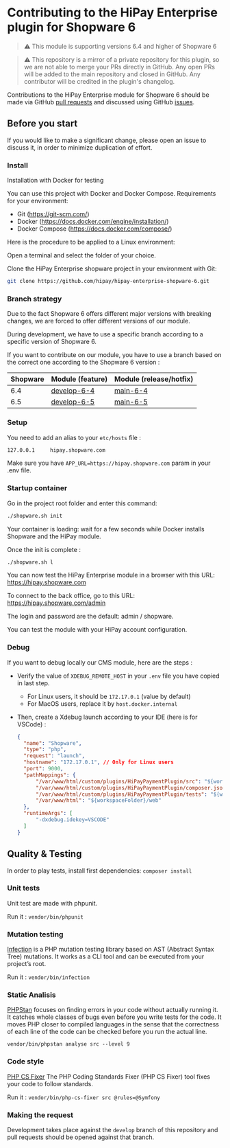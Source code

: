 # Contributing to the HiPay Enterprise plugin for Shopware 6

> :warning: This module is supporting versions 6.4 and higher of Shopware 6

> :warning: This repository is a mirror of a private repository for this plugin, so we are not able to merge your PRs directly in GitHub. Any open PRs will be added to the main repository and closed in GitHub. Any contributor will be credited in the plugin's changelog.

Contributions to the HiPay Enterprise module for Shopware 6 should be made via GitHub [pull requests][pull-requests] and discussed using GitHub [issues][issues].

## Before you start

If you would like to make a significant change, please open an issue to discuss it, in order to minimize duplication of effort.

### Install

Installation with Docker for testing

You can use this project with Docker and Docker Compose.
Requirements for your environment:

- Git (<https://git-scm.com/>)
- Docker (<https://docs.docker.com/engine/installation/>)
- Docker Compose (<https://docs.docker.com/compose/>)

Here is the procedure to be applied to a Linux environment:

Open a terminal and select the folder of your choice.

Clone the HiPay Enterprise shopware project in your environment with Git:

```bash
git clone https://github.com/hipay/hipay-enterprise-shopware-6.git
```

### Branch strategy

Due to the fact Shopware 6 offers different major versions with breaking changes, we are forced to offer different versions of our module.

During development, we have to use a specific branch according to a specific version of Shopware 6.

If you want to contribute on our module, you have to use a branch based on the correct one according to the Shopware 6 version :

| Shopware | Module (feature) | Module (release/hotfix) |
| --- | --- | --- |
| 6.4 | [develop-6-4](https://github.com/hipay/hipay-enterprise-shopware-6/tree/develop-6-4) | [main-6-4](https://github.com/hipay/hipay-enterprise-shopware-6/tree/main-6-4) |
| 6.5 | [develop-6-5](https://github.com/hipay/hipay-enterprise-shopware-6/tree/develop-6-5) | [main-6-5](https://github.com/hipay/hipay-enterprise-shopware-6/tree/main-6-5) |

### Setup

You need to add an alias to your `etc/hosts` file :

```bash
127.0.0.1     hipay.shopware.com
```

Make sure you have `APP_URL=https://hipay.shopware.com` param in your .env file.

### Startup container

Go in the project root folder and enter this command:

```bash
./shopware.sh init
```

Your container is loading: wait for a few seconds while Docker installs Shopware and the HiPay module.

Once the init is complete :

```bash
./shopware.sh l
```

You can now test the HiPay Enterprise module in a browser with this URL: <https://hipay.shopware.com>

To connect to the back office, go to this URL: <https://hipay.shopware.com/admin>

The login and password are the default: admin / shopware.

You can test the module with your HiPay account configuration.

### Debug

If you want to debug locally our CMS module, here are the steps :

- Verify the value of `XDEBUG_REMOTE_HOST` in your `.env` file you have copied in last step.
  - For Linux users, it should be `172.17.0.1` (value by default)
  - For MacOS users, replace it by `host.docker.internal`
- Then, create a Xdebug launch according to your IDE (here is for VSCode) :

  ```json
  {
    "name": "Shopware",
    "type": "php",
    "request": "launch",
    "hostname": "172.17.0.1", // Only for Linux users
    "port": 9000,
    "pathMappings": {
        "/var/www/html/custom/plugins/HiPayPaymentPlugin/src": "${workspaceFolder}/src",
        "/var/www/html/custom/plugins/HiPayPaymentPlugin/composer.json": "${workspaceFolder}/composer.json",
        "/var/www/html/custom/plugins/HiPayPaymentPlugin/tests": "${workspaceFolder}/tests",
        "/var/www/html": "${workspaceFolder}/web"
    },
    "runtimeArgs": [
        "-dxdebug.idekey=VSCODE"
    ]
  }
  ```

## Quality & Testing

In order to play tests, install first dependencies: `composer install`

### Unit tests

Unit test are made with phpunit.

Run it :
`vendor/bin/phpunit`

### Mutation testing

[Infection](https://infection.github.io/) is a PHP mutation testing library based on AST (Abstract Syntax Tree) mutations. It works as a CLI tool and can be executed from your project’s root.

Run it :
`vendor/bin/infection`

### Static Analisis

[PHPStan](https://github.com/phpstan/phpstan) focuses on finding errors in your code without actually running it. It catches whole classes of bugs even before you write tests for the code. It moves PHP closer to compiled languages in the sense that the correctness of each line of the code can be checked before you run the actual line.

`vendor/bin/phpstan analyse src --level 9`

### Code style

[PHP CS Fixer](https://github.com/FriendsOfPHP/PHP-CS-Fixer) The PHP Coding Standards Fixer (PHP CS Fixer) tool fixes your code to follow standards.

Run it :
`vendor/bin/php-cs-fixer src @rules=@Symfony`

### Making the request

Development takes place against the `develop` branch of this repository and pull requests should be opened against that branch.

[pull-requests]: https://github.com/hipay/hipay-enterprise-shopware-6/pulls
[issues]: https://github.com/hipay/hipay-enterprise-shopware-6/issues
